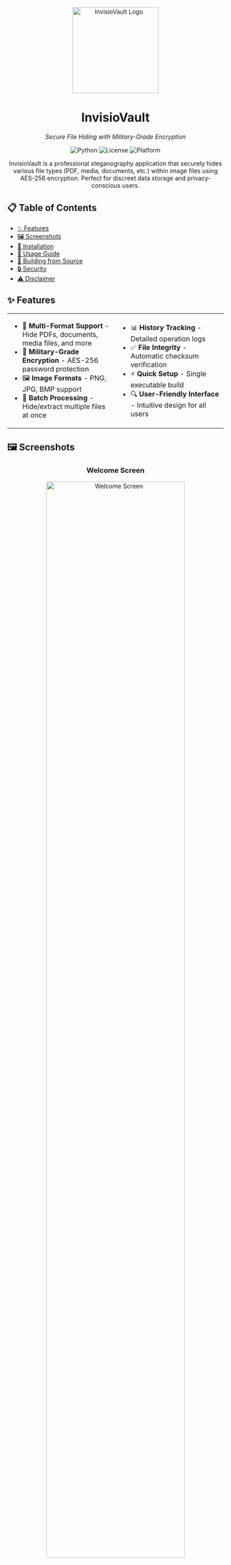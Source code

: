 <div align="center">
  <img src="InvisioVault.ico" alt="InvisioVault Logo" width="200">
  <h1>InvisioVault</h1>
  <p><em>Secure File Hiding with Military-Grade Encryption</em></p>

  ![Python](https://img.shields.io/badge/python-3.8+-blue.svg)
  ![License](https://img.shields.io/badge/license-MIT-green.svg)
  ![Platform](https://img.shields.io/badge/platform-Windows-lightgrey.svg)
</div>

<p align="center">
  InvisioVault is a professional steganography application that securely hides various file types (PDF, media, documents, etc.) within image files using AES-256 encryption. Perfect for discreet data storage and privacy-conscious users.
</p>

## 📋 Table of Contents
- [✨ Features](#-features)
- [🖼️ Screenshots](#-screenshots)
- [🚀 Installation](#-installation)
- [📝 Usage Guide](#-usage-guide)
- [🔨 Building from Source](#-building-from-source)
- [🔒 Security](#-security)
- [⚠️ Disclaimer](#-disclaimer)

## ✨ Features

<div align="center">
  <table>
    <tr>
      <td width="50%">
        <ul>
          <li>📁 <strong>Multi-Format Support</strong> - Hide PDFs, documents, media files, and more</li>
          <li>🔐 <strong>Military-Grade Encryption</strong> - AES-256 password protection</li>
          <li>🖼️ <strong>Image Formats</strong> - PNG, JPG, BMP support</li>
          <li>🔄 <strong>Batch Processing</strong> - Hide/extract multiple files at once</li>
        </ul>
      </td>
      <td width="50%">
        <ul>
          <li>📊 <strong>History Tracking</strong> - Detailed operation logs</li>
          <li>✅ <strong>File Integrity</strong> - Automatic checksum verification</li>
          <li>⚡ <strong>Quick Setup</strong> - Single executable build</li>
          <li>🔍 <strong>User-Friendly Interface</strong> - Intuitive design for all users</li>
        </ul>
      </td>
    </tr>
  </table>
</div>

## 🖼️ Screenshots

<div align="center">
  <h3>Welcome Screen</h3>
  <img src="./screenshots/First_page.png" alt="Welcome Screen" width="80%">
  <p><em>The application's main interface provides easy access to all features</em></p>

  <h3>Hide Files</h3>
  <img src="./screenshots/Hide_files.png" alt="File Hiding Interface" width="80%">
  <p><em>Securely hide your sensitive files within innocent-looking images</em></p>

  <h3>Extract Files</h3>
  <img src="./screenshots/Extract_files.png" alt="File Extraction" width="80%">
  <p><em>Easily retrieve your hidden files with password protection</em></p>

  <h3>Operation History</h3>
  <img src="./screenshots/History.png" alt="Operation History" width="80%">
  <p><em>Keep track of all your hide and extract operations</em></p>

  <h3>About & Disclaimer</h3>
  <img src="./screenshots/About.png" alt="About Section" width="80%">
  <p><em>Application information and legal disclaimer</em></p>
</div>

## 🚀 Installation

### Quick Start (Prebuilt Executable)
1. Download the latest release from the [Releases page]
2. Double-click `InvisioVault.exe` from the `dist` folder
3. No installation required - runs immediately!

### From Source
```bash
git clone https://github.com/yourusername/InvisioVault.git
cd InvisioVault
pip install -r requirements.txt
python build.bat
```

## 📝 Usage Guide

<div align="center">
  <table>
    <tr>
      <th>Hiding Files</th>
      <th>Extracting Files</th>
    </tr>
    <tr>
      <td>
        <ol>
          <li>Launch InvisioVault</li>
          <li>Select "Hide Files" operation</li>
          <li>Choose a carrier image</li>
          <li>Select file(s) to hide</li>
          <li>Set a strong password</li>
          <li>Click "Hide Files"</li>
        </ol>
      </td>
      <td>
        <ol>
          <li>Launch InvisioVault</li>
          <li>Select "Extract Files" operation</li>
          <li>Select the image with hidden content</li>
          <li>Enter the correct password</li>
          <li>Choose extraction location</li>
          <li>Click "Extract Files"</li>
        </ol>
      </td>
    </tr>
  </table>
</div>

## 🔨 Building from Source

1. Install [Python 3.8+](https://python.org)
2. Clone the repository
3. Run `build.bat` to:
   - Install dependencies
   - Create standalone executable
   - Generate application icon
4. Find executable in `dist` folder

### System Requirements

- Windows operating system
- Python 3.8 or higher (for building from source)
- Required Python packages (see requirements.txt)

## 🔒 Security

InvisioVault uses AES-256 encryption to secure your hidden files. Even if someone discovers that an image contains hidden data, they cannot extract it without the correct password.

## ⚠️ Disclaimer

This tool is intended for legitimate privacy and security purposes only. Users are responsible for ensuring they comply with all applicable laws regarding data privacy and security.
